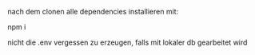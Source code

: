 nach dem clonen alle dependencies installieren mit:

npm i

nicht die .env vergessen zu erzeugen, falls mit lokaler db gearbeitet wird
